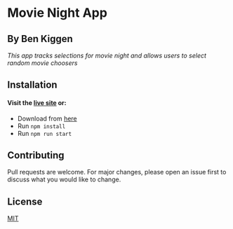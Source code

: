 # Movie Night App
## By Ben Kiggen

_This app tracks selections for movie night and allows users to select random movie choosers_

## Installation

#### Visit the [live site](https://movienight-d37b5.firebaseapp.com/) or:

* Download from [here](https://github.com/bkiggen/movieNight)
* Run ```npm install``` 
* Run ```npm run start``` 


## Contributing
Pull requests are welcome. For major changes, please open an issue first to discuss what you would like to change.

## License
[MIT](https://choosealicense.com/licenses/mit/)
